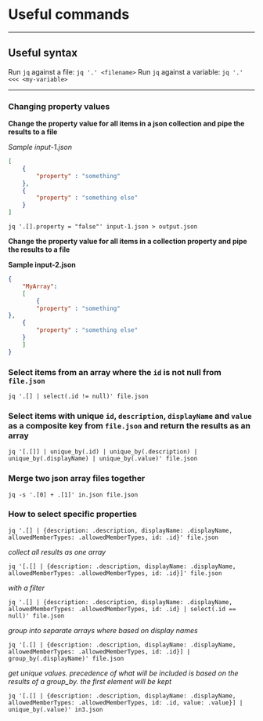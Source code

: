 # Useful commands

---

## Useful syntax

Run `jq` against a file: `jq '.' <filename>`
Run `jq` against a variable: `jq '.' <<< <my-variable>`

---

### Changing property values

**Change the property value for all items in a json collection and pipe the results to a file**

*Sample input-1.json*
```json
[
    {
        "property" : "something"
    },
    {
        "property" : "something else"
    }
]
```

```
jq '.[].property = "false"' input-1.json > output.json
```

**Change the property value for all items in a collection property and pipe the results to a file**

**Sample input-2.json**
```json
{
    "MyArray": 
    [
        {
        "property" : "something"
},
    {
        "property" : "something else"
    }
    ]
}
```

### Select items from an array where the `id` is not null from `file.json`

```azurecli
jq '.[] | select(.id != null)' file.json
```

### Select items with unique `id`, `description`, `displayName` and `value` as a composite key from `file.json` and return the results as an array

```azurecli
jq '[.[]] | unique_by(.id) | unique_by(.description) | unique_by(.displayName) | unique_by(.value)' file.json
```

### Merge two json array files together

```azurecli
jq -s '.[0] + .[1]' in.json file.json
```

### How to select specific properties

```azurecli
jq '.[] | {description: .description, displayName: .displayName, allowedMemberTypes: .allowedMemberTypes, id: .id}' file.json
```

*collect all results as one array*
```azurecli
jq '[.[] | {description: .description, displayName: .displayName, allowedMemberTypes: .allowedMemberTypes, id: .id}]' file.json
```

*with a filter*
```azurecli
jq '.[] | {description: .description, displayName: .displayName, allowedMemberTypes: .allowedMemberTypes, id: .id} | select(.id == null)' file.json
```

*group into separate arrays where based on display names*
```azurecli
jq '[.[] | {description: .description, displayName: .displayName, allowedMemberTypes: .allowedMemberTypes, id: .id}] | group_by(.displayName)' file.json
```

*get unique values.  precedence of what will be included is based on the results of a group_by.  the first element will be kept*
```azurecli
jq '[.[] | {description: .description, displayName: .displayName, allowedMemberTypes: .allowedMemberTypes, id: .id, value: .value}] | unique_by(.value)' in3.json
```
